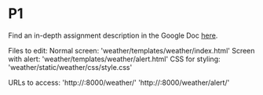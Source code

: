 # P1
Find an in-depth assignment description in the Google Doc [here](https://amypavel.com/teaching/cs160su18/). 

Files to edit: 
Normal screen: 'weather/templates/weather/index.html'
Screen with alert: 'weather/templates/weather/alert.html'
CSS for styling: 'weather/static/weather/css/style.css'

URLs to access: 
'http://<your host IP here>:8000/weather/'
'http://<your host IP here>:8000/weather/alert/'
